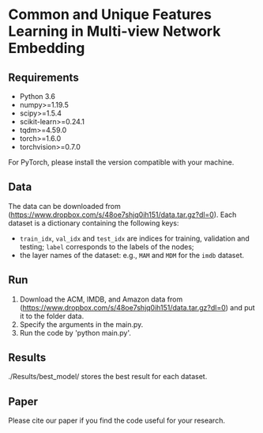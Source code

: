# Common and Unique Features Learning in Multi-view Network Embedding

## Requirements
- Python 3.6
- numpy>=1.19.5
- scipy>=1.5.4
- scikit-learn>=0.24.1
- tqdm>=4.59.0
- torch>=1.6.0 
- torchvision>=0.7.0

For PyTorch, please install the version compatible with your machine.

## Data
The data can be downloaded from (https://www.dropbox.com/s/48oe7shjq0ih151/data.tar.gz?dl=0).
Each dataset is a dictionary containing the following keys:
- `train_idx`, `val_idx` and `test_idx` are indices for training, validation and testing; 
`label` corresponds to the labels of the nodes;
- the layer names of the dataset: e.g., `MAM` and `MDM` for the `imdb` dataset.

## Run
1. Download the ACM, IMDB, and Amazon data from (https://www.dropbox.com/s/48oe7shjq0ih151/data.tar.gz?dl=0) and put it to the folder data.
2. Specify the arguments in the main.py.
3. Run the code by 'python main.py'.

## Results
./Results/best_model/ stores the best result for each dataset.

## Paper
Please cite our paper if you find the code useful for your research.

```

```
